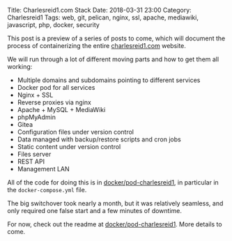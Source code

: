 Title: Charlesreid1.com Stack
Date: 2018-03-31 23:00
Category: Charlesreid1
Tags: web, git, pelican, nginx, ssl, apache, mediawiki, javascript, php, docker, security

This post is a preview of a series of posts to come, which will document
the process of containerizing the entire [charlesreid1.com](https://charlesreid1.com) website.

We will run through a lot of different moving parts and how to get them all working:

* Multiple domains and subdomains pointing to different services
* Docker pod for all services
* Nginx + SSL
* Reverse proxies via nginx
* Apache + MySQL + MediaWiki
* phpMyAdmin
* Gitea
* Configuration files under version control
* Data managed with backup/restore scripts and cron jobs
* Static content under version control
* Files server
* REST API
* Management LAN

All of the code for doing this is in [docker/pod-charlesreid1](https://git.charlesreid1.com/docker/pod-charlesreid1),
in particular in the `docker-compose.yml` file.

The big switchover took nearly a month, but it was relatively seamless, and only required one false start and a few minutes of downtime.

For now, check out the readme at [docker/pod-charlesreid1](https://git.charlesreid1.com/docker/pod-charlesreid1).
More details to come.

